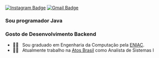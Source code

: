 

 [![Instagram Badge](https://img.shields.io/badge/-Instagram-blue?style=flat-square&logo=Instagram&logoColor=white&link=https://marcos-barbosa-0a95b346/?igshid=1o9uhlz6bqs4s)](https://instagram.com/marcos-barbosa-0a95b346?igshid=1o9uhlz6bqs4s) 
[![Gmail Badge](https://img.shields.io/badge/-marcsalexandr@gmail.com-6633cc?style=flat-square&logo=Gmail&logoColor=white&link=mailto:marcsalexandr@gmail.com)](mailto:marcsalexandr@gmail.com)

### Sou programador Java 
### Gosto de Desenvolvimento Backend 

- 👨‍🎓  &nbsp; Sou graduado em Engenharia da Computação pela [ENIAC](https://www.eniac.com.br/).
- 👨‍💻 &nbsp; Atualmente trabalho na [Atos Brasil](http://www.atos.net/) como Analista de Sistemas I
